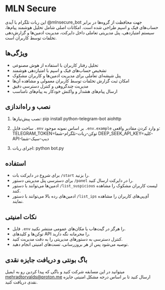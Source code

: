 # MLN Secure
این ربات تلگرام با آیدی @mlnsecure_bot جهت محافظت از گروه‌ها در برابر حساب‌های فیک و اسپم طراحی شده است. امکانات اصلی شامل تحلیل هوشمند پیام‌ها، سیستم امتیازدهی، پنل مدیریتی تعاملی داخل دایرکت، مدیریت ادمین‌ها و گزارش‌دهی تخلفات توسط کاربران است.

## ویژگی‌ها

- تحلیل رفتار کاربران با استفاده از هوش مصنوعی
- تشخیص حساب‌های فیک و اسپم با امتیازدهی هوشمند
- پنل شیشه‌ای تعاملی برای مدیریت ادمین‌ها و کاربران مشکوک
- امکان ثبت گزارش تخلفات توسط کاربران معمولی و مشاهده آن‌ها
- مدیریت چندگروهی و کنترل دسترسی دقیق
- ارسال پیام‌های هشدار و واکنش خودکار به پیام‌های نامناسب

## نصب و راه‌اندازی

1. نصب پیش‌نیازها: pip install python-telegram-bot aiohttp

2. ساخت فایل `.env` بر اساس نمونه موجود `.env.example` و وارد کردن مقادیر واقعی:
TELEGRAM_TOKEN=توکن-ربات-تلگرام-شما DEEP_SEEK_API_KEY=کلید-API-دیپ-سیک-شما

3. اجرای ربات: python bot.py
## استفاده

- برای شروع در دایرکت بات `/start` را بزنید.
- برای دسترسی پنل مدیریتی دستور `/panel` را در دایرکت ارسال کنید.
- ادمین‌ها می‌توانند با دستور `/list_suspicious` لیست کاربران مشکوک را مشاهده کنند.
- ادمین‌های رده بالا می‌توانند با دستور `/list_ips` آی‌پی‌های کاربران را مشاهده نمایند.

## نکات امنیتی

- فایل `.env` را هرگز در گیت‌هاب یا مکان‌های عمومی منتشر نکنید.
- توکن‌ها و کلیدهای API را محرمانه نگه دارید.
- کنترل دسترسی به دستورهای مدیریتی را به دقت مدیریت کنید.
- توصیه می‌شود پس از هر بروزرسانی، تست‌های امنیتی انجام دهید.

## باگ بونتی و دریافت جایزه نقدی

میتوانید در این مسابقه شرکت کنید و باگی که پیدا کردین رو به ایمیل mehradtorvalds@proton.me ارسال کنید تا بر اساس درجه مشکل امنیتی جایزه نقدی دریافت کنید.
